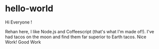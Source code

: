 # hello-world

Hi Everyone !

Rehan here, I like Node.js and Coffeescript (that's what I'm made of!).
I've had tacos on the moon and find them far superior to Earth tacos.
Nice Work!
Good Work
